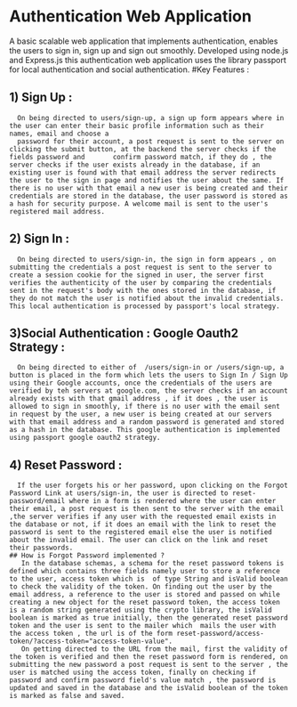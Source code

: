 # Authentication Web Application

A basic scalable web application that implements authentication, enables the users to sign in, sign up and sign out smoothly.
Developed using node.js and Express.js this authentication web application uses the library passport for local authentication and social authentication.
#Key Features :
## 1) Sign Up : 
      On being directed to users/sign-up, a sign up form appears where in the user can enter their basic profile information such as their names, email and choose a 
      password for their account, a post request is sent to the server on clicking the submit button, at the backend the server checks if the fields password and       confirm password match, if they do , the server checks if the user exists already in the database, if an existing user is found with that email address the server redirects the user to the sign in page and notifies the user about the same. If there is no user with that email a new user is being created and their credentials are stored in the database, the user password is stored as a hash for security purpose. A welcome mail is sent to the user's registered mail address.

## 2) Sign In : 
      On being directed to users/sign-in, the sign in form appears , on submitting the credentials a post request is sent to the server to create a session cookie for the signed in user, the server first verifies the authenticity of the user by comparing the credentials sent in the request's body with the ones stored in the database, if they do not match the user is notified about the invalid credentials. This local authentication is processed by passport's local strategy. 

## 3)Social Authentication : Google Oauth2 Strategy :
      On being directed to either of  /users/sign-in or /users/sign-up, a button is placed in the form which lets the users to Sign In / Sign Up using their Google accounts, once the credentials of the users are verified by teh servers at google.com, the server checks if an account already exists with that gmail address , if it does , the user is allowed to sign in smoothly, if there is no user with the email sent in request by the user, a new user is being created at our servers with that email address and a random password is generated and stored as a hash in the database. This google authentication is implemented using passport google oauth2 strategy.
      
## 4) Reset Password :
      If the user forgets his or her password, upon clicking on the Forgot Password Link at users/sign-in, the user is directed to reset-password/email where in a form is rendered where the user can enter their email, a post request is then sent to the server with the email ,the server verifies if any user with the requested email exists in the database or not, if it does an email with the link to reset the password is sent to the registered email else the user is notified about the invalid email. The user can click on the link and reset their passwords. 
    ## How is Forgot Password implemented ?
       In the database schemas, a schema for the reset password tokens is defined which contains three fields namely user to store a reference to the user, access token which is  of type String and isValid boolean to check the validity of the token. On finding out the user by the email address, a reference to the user is stored and passed on while creating a new object for the reset password token, the access token is a random string generated using the crypto library, the isValid boolean is marked as true initially, then the generated reset password token and the user is sent to the mailer which  mails the user with the access token , the url is of the form reset-password/access-token/?access-token="access-token-value".
       On getting directed to the URL from the mail, first the validity of the token is verified and then the reset password form is rendered, on submitting the new password a post request is sent to the server , the user is matched using the access token, finally on checking if password and confirm password field's value match , the password is updated and saved in the database and the isValid boolean of the token is marked as false and saved.
